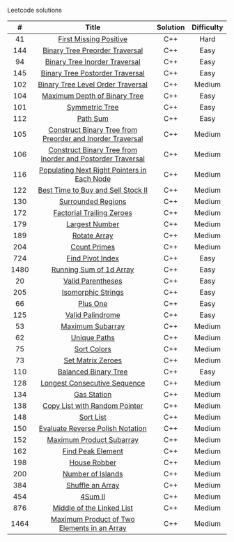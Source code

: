 Leetcode solutions

|   #    |  Title          |   Solution           |  Difficulty   |
| :---:  | :-------------: | :-------------:      | :-----:       |
| 41 | [First Missing Positive](https://leetcode.com/problems/first-missing-positive/) | C++ | Hard |
|  144   | [Binary Tree Preorder Traversal](https://leetcode.com/problems/binary-tree-preorder-traversal/)    |  C++         |  Easy       |
|  94    | [Binary Tree Inorder Traversal](https://leetcode.com/problems/binary-tree-inorder-traversal/)   |  C++  |  Easy   |
|  145   | [Binary Tree Postorder Traversal](https://leetcode.com/problems/binary-tree-postorder-traversal/)  |  C++ |  Easy |
|  102   | [Binary Tree Level Order Traversal](https://leetcode.com/problems/binary-tree-level-order-traversal/) | C++ | Medium |
|  104   | [Maximum Depth of Binary Tree](https://leetcode.com/problems/maximum-depth-of-binary-tree/)  |  C++  | Easy  |
|  101   | [Symmetric Tree](https://leetcode.com/problems/symmetric-tree/)  |  C++  | Easy  |
|  112   | [Path Sum](https://leetcode.com/problems/path-sum/)  |  C++  |  Easy  |
| 105    | [Construct Binary Tree from Preorder and Inorder Traversal](https://leetcode.com/problems/construct-binary-tree-from-preorder-and-inorder-traversal/)  |  C++  | Medium |  
| 106 | [Construct Binary Tree from Inorder and Postorder Traversal](https://leetcode.com/problems/construct-binary-tree-from-inorder-and-postorder-traversal/)  | C++ | Medium |
| 116 | [Populating Next Right Pointers in Each Node](https://leetcode.com/problems/populating-next-right-pointers-in-each-node/) | C++ | Medium |
| 122 | [Best Time to Buy and Sell Stock II](https://leetcode.com/problems/best-time-to-buy-and-sell-stock-ii/) | C++ | Medium |
| 130 | [Surrounded Regions](https://leetcode.com/problems/surrounded-regions/) | C++ | Medium |
| 172 | [Factorial Trailing Zeroes](https://leetcode.com/problems/factorial-trailing-zeroes/) | C++ | Medium |
| 179 | [Largest Number](https://leetcode.com/problems/largest-number/) | C++ | Medium |
| 189 | [Rotate Array](https://leetcode.com/problems/rotate-array/) | C++ | Medium |
| 204 | [Count Primes](https://leetcode.com/problems/count-primes/) | C++ | Medium |
| 724 | [Find Pivot Index](https://leetcode.com/problems/find-pivot-index/) | C++ | Easy |
| 1480 | [Running Sum of 1d Array](https://leetcode.com/problems/running-sum-of-1d-array/) | C++ | Easy |
| 20 | [Valid Parentheses](https://leetcode.com/problems/valid-parentheses/) | C++ | Easy |
| 205 | [Isomorphic Strings](https://leetcode.com/problems/isomorphic-strings/) | C++ | Easy |
| 66 | [Plus One](https://leetcode.com/problems/plus-one/) | C++ | Easy |
| 125 | [Valid Palindrome](https://leetcode.com/problems/valid-palindrome/) | C++ | Easy |
| 53 | [Maximum Subarray](https://leetcode.com/problems/maximum-subarray/) | C++| Medium |
| 62 | [Unique Paths](https://leetcode.com/problems/unique-paths/) | C++ | Medium |
| 75 | [Sort Colors](https://leetcode.com/problems/sort-colors/) | C++ | Medium |
| 73 | [Set Matrix Zeroes](https://leetcode.com/problems/set-matrix-zeroes/) | C++ | Medium |
| 110 | [Balanced Binary Tree](https://leetcode.com/problems/balanced-binary-tree/) | C++ | Easy |
| 128 | [Longest Consecutive Sequence](https://leetcode.com/problems/longest-consecutive-sequence/) | C++ | Medium |
| 134 | [Gas Station](https://leetcode.com/problems/gas-station/) | C++ | Medium|
| 138 | [Copy List with Random Pointer](https://leetcode.com/problems/copy-list-with-random-pointer/) | C++ | Medium |
| 148 | [Sort List](https://leetcode.com/problems/sort-list/) | C++ | Medium |
| 150 | [Evaluate Reverse Polish Notation](https://leetcode.com/problems/evaluate-reverse-polish-notation/) | C++ | Medium |
| 152 | [Maximum Product Subarray](https://leetcode.com/problems/maximum-product-subarray/) | C++ | Medium |
| 162 | [Find Peak Element](https://leetcode.com/problems/find-peak-element/) | C++ | Medium |
| 198 | [House Robber](https://leetcode.com/problems/house-robber/) | C++ | Medium |
| 200 | [Number of Islands](https://leetcode.com/problems/number-of-islands/) | C++ | Medium |
| 384 | [Shuffle an Array](https://leetcode.com/problems/shuffle-an-array/) | C++ | Medium |
| 454 | [4Sum II](https://leetcode.com/problems/4sum-ii/) | C++ | Medium |
| 876 | [Middle of the Linked List](https://leetcode.com/problems/middle-of-the-linked-list/) | C++ | Medium |
| 1464 | [Maximum Product of Two Elements in an Array](https://leetcode.com/problems/maximum-product-of-two-elements-in-an-array/) | C++ | Medium |
